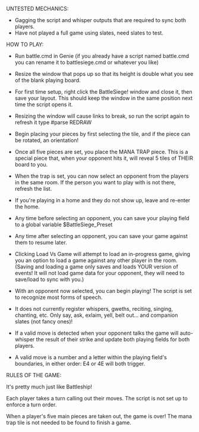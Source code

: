 UNTESTED MECHANICS:
- Gagging the script and whisper outputs that are required to sync both players.
- Have not played a full game using slates, need slates to test.

HOW TO PLAY:
* Run battle.cmd in Genie (if you already have a script named battle.cmd you can rename it to battlesiege.cmd or whatever you like)
* Resize the window that pops up so that its height is double what you see of the blank playing board.
* For first time setup, right click the BattleSiege! window and close it, then save your layout. This should keep the window in the same position next time the script opens it.
* Resizing the window will cause links to break, so run the script again to refresh it type #parse REDRAW

* Begin placing your pieces by first selecting the tile, and if the piece can be rotated, an orientation!
* Once all five pieces are set, you place the MANA TRAP piece. This is a special piece that, when your opponent hits it, will reveal 5 tiles of THEIR board to you.
* When the trap is set, you can now select an opponent from the players in the same room. If the person you want to play with is not there, refresh the list.
* If you're playing in a home and they do not show up, leave and re-enter the home.

* Any time before selecting an opponent, you can save your playing field to a global variable $BattleSiege_Preset
* Any time after selecting an opponent, you can save your game against them to resume later.
* Clicking Load Vs Game will attempt to load an in-progress game, giving you an option to load a game against any other player in the room.
  (Saving and loading a game only saves and loads YOUR version of events! It will not load game data for your opponent, they will need to save/load to sync with you.)

* With an opponent now selected, you can begin playing! The script is set to recognize most forms of speech.
* It does not currently register whispers, gweths, reciting, singing, chanting, etc. Only say, ask, exlaim, yell, belt out... and companion slates (not fancy ones)!
* If a valid move is detected when your opponent talks the game will auto-whisper the result of their strike and update both playing fields for both players.
* A valid move is a number and a letter within the playing field's boundaries, in either order: E4 or 4E will both trigger.
  
RULES OF THE GAME:

It's pretty much just like Battleship!

Each player takes a turn calling out their moves. The script is not set up to enforce a turn order.

When a player's five main pieces are taken out, the game is over! The mana trap tile is not needed to be found to finish a game.
